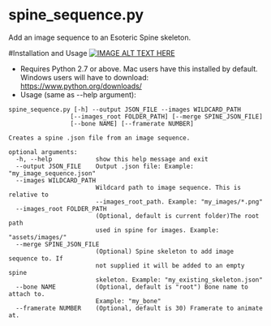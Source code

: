 # spine_sequence.py
Add an image sequence to an Esoteric Spine skeleton.

#Installation and Usage
[![IMAGE ALT TEXT HERE](http://img.youtube.com/vi/c9-UdM7oHKg/0.jpg)](http://www.youtube.com/watch?v=c9-UdM7oHKg)
- Requires Python 2.7 or above. Mac users have this installed by default. Windows users will have to download: https://www.python.org/downloads/
- Usage (same as --help argument):
```
spine_sequence.py [-h] --output JSON_FILE --images WILDCARD_PATH
                 [--images_root FOLDER_PATH] [--merge SPINE_JSON_FILE]
                 [--bone NAME] [--framerate NUMBER]

Creates a spine .json file from an image sequence.

optional arguments:
  -h, --help            show this help message and exit
  --output JSON_FILE    Output .json file: Example: "my_image_sequence.json"
  --images WILDCARD_PATH
                        Wildcard path to image sequence. This is relative to
                        --images_root_path. Example: "my_images/*.png"
  --images_root FOLDER_PATH
                        (Optional, default is current folder)The root path
                        used in spine for images. Example: "assets/images/"
  --merge SPINE_JSON_FILE
                        (Optional) Spine skeleton to add image sequence to. If
                        not supplied it will be added to an empty spine
                        skeleton. Example: "my_existing_skeleton.json"
  --bone NAME           (Optional, default is "root") Bone name to attach to.
                        Example: "my_bone"
  --framerate NUMBER    (Optional, default is 30) Framerate to animate at.
```
